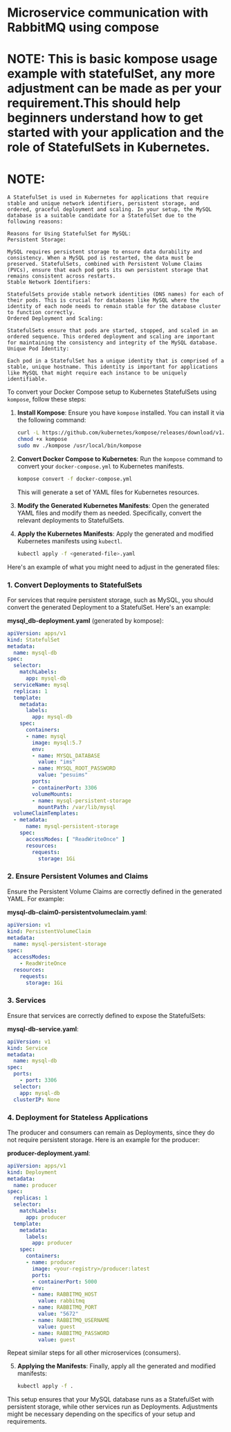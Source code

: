 # Microservice communication with RabbitMQ using compose

# NOTE: This is basic kompose usage example with statefulSet, any more adjustment can be made as per your requirement.This should help beginners understand how to get started with your application and the role of StatefulSets in Kubernetes.

# NOTE:
 ```
A StatefulSet is used in Kubernetes for applications that require stable and unique network identifiers, persistent storage, and ordered, graceful deployment and scaling. In your setup, the MySQL database is a suitable candidate for a StatefulSet due to the following reasons:

Reasons for Using StatefulSet for MySQL:
Persistent Storage:

MySQL requires persistent storage to ensure data durability and consistency. When a MySQL pod is restarted, the data must be preserved. StatefulSets, combined with Persistent Volume Claims (PVCs), ensure that each pod gets its own persistent storage that remains consistent across restarts.
Stable Network Identifiers:

StatefulSets provide stable network identities (DNS names) for each of their pods. This is crucial for databases like MySQL where the identity of each node needs to remain stable for the database cluster to function correctly.
Ordered Deployment and Scaling:

StatefulSets ensure that pods are started, stopped, and scaled in an ordered sequence. This ordered deployment and scaling are important for maintaining the consistency and integrity of the MySQL database.
Unique Pod Identity:

Each pod in a StatefulSet has a unique identity that is comprised of a stable, unique hostname. This identity is important for applications like MySQL that might require each instance to be uniquely identifiable.
```

To convert your Docker Compose setup to Kubernetes StatefulSets using `kompose`, follow these steps:

1. **Install Kompose**: Ensure you have `kompose` installed. You can install it via the following command:
    ```sh
    curl -L https://github.com/kubernetes/kompose/releases/download/v1.25.0/kompose-linux-amd64 -o kompose
    chmod +x kompose
    sudo mv ./kompose /usr/local/bin/kompose
    ```

2. **Convert Docker Compose to Kubernetes**:
    Run the `kompose` command to convert your `docker-compose.yml` to Kubernetes manifests.
    ```sh
    kompose convert -f docker-compose.yml
    ```

    This will generate a set of YAML files for Kubernetes resources.

3. **Modify the Generated Kubernetes Manifests**:
    Open the generated YAML files and modify them as needed. Specifically, convert the relevant deployments to StatefulSets.

4. **Apply the Kubernetes Manifests**:
    Apply the generated and modified Kubernetes manifests using `kubectl`.
    ```sh
    kubectl apply -f <generated-file>.yaml
    ```

Here's an example of what you might need to adjust in the generated files:

### 1. Convert Deployments to StatefulSets

For services that require persistent storage, such as MySQL, you should convert the generated Deployment to a StatefulSet. Here's an example:

**mysql_db-deployment.yaml** (generated by kompose):
```yaml
apiVersion: apps/v1
kind: StatefulSet
metadata:
  name: mysql-db
spec:
  selector:
    matchLabels:
      app: mysql-db
  serviceName: mysql
  replicas: 1
  template:
    metadata:
      labels:
        app: mysql-db
    spec:
      containers:
      - name: mysql
        image: mysql:5.7
        env:
        - name: MYSQL_DATABASE
          value: "ims"
        - name: MYSQL_ROOT_PASSWORD
          value: "pesuims"
        ports:
        - containerPort: 3306
        volumeMounts:
        - name: mysql-persistent-storage
          mountPath: /var/lib/mysql
  volumeClaimTemplates:
  - metadata:
      name: mysql-persistent-storage
    spec:
      accessModes: [ "ReadWriteOnce" ]
      resources:
        requests:
          storage: 1Gi
```

### 2. Ensure Persistent Volumes and Claims

Ensure the Persistent Volume Claims are correctly defined in the generated YAML. For example:

**mysql-db-claim0-persistentvolumeclaim.yaml**:
```yaml
apiVersion: v1
kind: PersistentVolumeClaim
metadata:
  name: mysql-persistent-storage
spec:
  accessModes:
    - ReadWriteOnce
  resources:
    requests:
      storage: 1Gi
```

### 3. Services

Ensure that services are correctly defined to expose the StatefulSets:

**mysql-db-service.yaml**:
```yaml
apiVersion: v1
kind: Service
metadata:
  name: mysql-db
spec:
  ports:
    - port: 3306
  selector:
    app: mysql-db
  clusterIP: None
```

### 4. Deployment for Stateless Applications

The producer and consumers can remain as Deployments, since they do not require persistent storage. Here is an example for the producer:

**producer-deployment.yaml**:
```yaml
apiVersion: apps/v1
kind: Deployment
metadata:
  name: producer
spec:
  replicas: 1
  selector:
    matchLabels:
      app: producer
  template:
    metadata:
      labels:
        app: producer
    spec:
      containers:
      - name: producer
        image: <your-registry>/producer:latest
        ports:
        - containerPort: 5000
        env:
        - name: RABBITMQ_HOST
          value: rabbitmq
        - name: RABBITMQ_PORT
          value: "5672"
        - name: RABBITMQ_USERNAME
          value: guest
        - name: RABBITMQ_PASSWORD
          value: guest
```

Repeat similar steps for all other microservices (consumers).

5. **Applying the Manifests**:
    Finally, apply all the generated and modified manifests:
    ```sh
    kubectl apply -f .
    ```

This setup ensures that your MySQL database runs as a StatefulSet with persistent storage, while other services run as Deployments. Adjustments might be necessary depending on the specifics of your setup and requirements.
